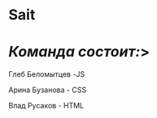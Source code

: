 # Sait
<h1><i>Команда состоит:</i>></h1><p>
Глеб Беломытцев -JS<p>
Арина Бузанова - CSS<p>
Влад Русаков - HTML<p>
